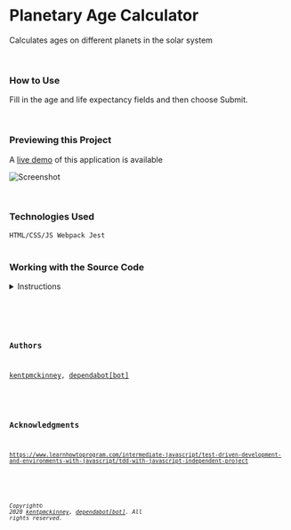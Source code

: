 
# Planetary Age Calculator

Calculates ages on different planets in the solar system

<br/>

### How to Use
Fill in the age and life expectancy fields and then choose Submit.

<br/>

### Previewing this Project
A [live demo](https://kentpmckinney.github.io/epi-age-calculator) of this application is available

![Screenshot](http://kentpmckinney.github.io/epi-age-calculator/epi-age-calculator.gif)

<br/>

### Technologies Used

<code>HTML/CSS/JS
Webpack
Jest</code>
<br/>
<br/>

### Working with the Source Code

<details markdown="1">
<summary>Instructions</summary>

<br/>
The following are suggestions to help set up a development environment for this project. The actual steps needed may differ slightly depending on the operating system and other factors.
<br/>

### Prerequisites

The following software must be installed and properly configured on the target machine. 



* Git (recommended)
* An updated web browser (Internet Explorer may not be compatible)
<br/>

### Setting up a Development Environment

The following steps are meant to be a quick way to get the project up and running.

1. Download a copy of the source code from: https://github.com/kentpmckinney/epi-age-calculator or clone using the repository link: https://github.com/kentpmckinney/epi-age-calculator.git
1. Navigate to the folder location of the source files in in a terminal
1. Make sure the file <code>package.json</code> is in the current folder and that <code>Node.js</node> is installed
1. Run the command <code>npm install</code> to download a local cache of the npm packages used by this application
1. Build the application with the command <code>npm run build</code>
1. Start the application with the command <code>npm run start</code>
<br/>



### Deployment<br>
Run the command <code>npm run build</code> to build a production version of the application under <code>./build</code>

</details>

<br/>

### Authors

[kentpmckinney](https://github.com/kentpmckinney), [dependabot[bot]](https://github.com/apps/dependabot)
<br/>
<br/>

### Acknowledgments

<sub markdown="1">https://www.learnhowtoprogram.com/intermediate-javascript/test-driven-development-and-environments-with-javascript/tdd-with-javascript-independent-project</sub>
<br/>
<br/>

###### <sub markdown="1">Copyright&copy; 2020 [kentpmckinney](https://github.com/kentpmckinney), [dependabot[bot]](https://github.com/apps/dependabot). All rights reserved.</sub>